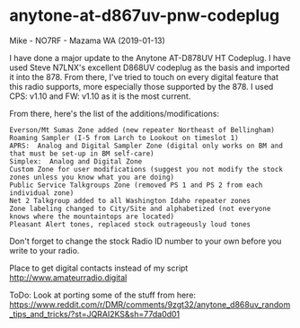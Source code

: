 # anytone-at-d867uv-pnw-codeplug


Mike - NO7RF - Mazama WA (2019-01-13)

I have done a major update to the Anytone AT-D878UV HT Codeplug.  I have used Steve N7LNX's excellent D868UV codeplug as the basis and imported it into the 878.  From there, I've tried to touch on every digital feature that this radio supports, more especially those supported by the 878.  I used CPS: v1.10 and FW: v1.10 as it is the most current.


From there, here's the list of the additions/modifications:

    Everson/Mt Sumas Zone added (new repeater Northeast of Bellingham)
    Roaming Sampler (I-5 from Larch to Lookout on timeslot 1)
    APRS:  Analog and Digital Sampler Zone (digital only works on BM and that must be set-up in BM self-care)
    Simplex:  Analog and Digital Zone
    Custom Zone for user modifications (suggest you not modify the stock zones unless you know what you are doing)
    Public Service Talkgroups Zone (removed PS 1 and PS 2 from each individual zone)
    Net 2 Talkgroup added to all Washington Idaho repeater zones
    Zone labeling changed to City/Site and alphabetized (not everyone knows where the mountaintops are located)
    Pleasant Alert tones, replaced stock outrageously loud tones

Don't forget to change the stock Radio ID number to your own before you write to your radio.


Place to get digital contacts instead of my script
http://www.amateurradio.digital


ToDo:
Look at porting some of the stuff from here: 
https://www.reddit.com/r/DMR/comments/9zgt32/anytone_d868uv_random_tips_and_tricks/?st=JQRAI2KS&sh=77da0d01